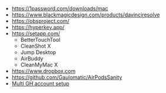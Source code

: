 * https://1password.com/downloads/mac
* https://www.blackmagicdesign.com/products/davinciresolve
* https://obsproject.com/
* https://hyperkey.app/
* https://setapp.com/
  * BetterTouchTool
  * CleanShot X
  * Jump Desktop
  * AirBuddy
  * CleanMyMac X
* https://www.dropbox.com
* https://github.com/Gaulomatic/AirPodsSanity
* [Multi GH account setup](https://blog.gitguardian.com/8-easy-steps-to-set-up-multiple-git-accounts/)

